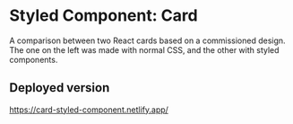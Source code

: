 # Styled Component: Card

A comparison between two React cards based on a commissioned design. The one on the left was made with normal CSS, and the other with styled components.

## Deployed version

https://card-styled-component.netlify.app/
